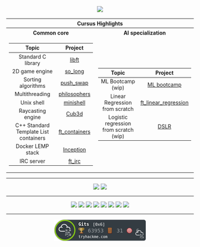 <div align="center">
  <img src="https://user-images.githubusercontent.com/91064070/163729175-916568ec-64e7-4a67-a126-ccedf9abffa6.png"/>


<table>
<tr><th colspan=2>Cursus Highlights</th></tr>
<tr><th>Common core</th><th>AI specialization</th></tr>
<tr><td>

|			Topic				| Project	|
|:---------------:|:-----------:|
 Standard C library | [libft](https://github.com/ThePush/42_cursus/tree/master/Libft) |
2D game engine | [so_long](https://github.com/ThePush/42_cursus/tree/master/so_long) |
Sorting algorithms | [push_swap](https://github.com/ThePush/42_cursus/tree/master/push_swap)|
Multithreading | [philosophers](https://github.com/ThePush/42_cursus/tree/master/philosophers)|
Unix shell | [minishell](https://github.com/ThePush/42_cursus/tree/master/minishell)|
Raycasting engine | [Cub3d](https://github.com/ThePush/42_cursus/tree/master/Cub3d)|
C++ Standard Template List containers | [ft_containers](https://github.com/ThePush/42_cursus/tree/master/ft_containers)|
Docker LEMP stack | [Inception](https://github.com/ThePush/42_cursus/tree/master/Inception)|
IRC server | [ft_irc](https://github.com/ThePush/42_cursus/tree/master/ft_irc)|

</td><td>

|			Topic				| Project	|
|:---------------:|:-----------:|
ML Bootcamp  (wip)| [ML bootcamp](https://github.com/ThePush/42_Python_ML)|
Linear Regression from scratch | [ft_linear_regression](https://github.com/ThePush/ft_linear_regression)|
Logistic regression from scratch (wip) | [DSLR](https://github.com/ThePush/dslr)|

</td></tr> </table>

</div>

***
<div align="center">
  <img src="https://github-readme-stats.vercel.app/api?username=ThePush&count_private=true&hide=issues&theme=tokyonight&show_icons=true"/>
  <img src="https://github-readme-stats.vercel.app/api/top-langs/?username=ThePush&layout=compact&theme=tokyonight&show_icons=true"/>
</div>

***
<div align="center">
  <img src="https://img.shields.io/badge/Linux-FCC624?style=for-the-badge&logo=linux&logoColor=black"/>
  <img src="https://img.shields.io/badge/Python-3776AB?style=for-the-badge&logo=python&logoColor=white"/>
  <img src="https://img.shields.io/badge/C-00599C?style=for-the-badge&logo=c&logoColor=white"/>
  <img src="https://img.shields.io/badge/C%2B%2B-00599C?style=for-the-badge&logo=c%2B%2B&logoColor=white"/>
  <img src="https://img.shields.io/badge/GIT-E44C30?style=for-the-badge&logo=git&logoColor=white"/>
  <img src="https://img.shields.io/badge/GNU%20Bash-4EAA25?style=for-the-badge&logo=GNU%20Bash&logoColor=white"/>
  <img src="https://img.shields.io/badge/Visual_Studio_Code-0078D4?style=for-the-badge&logo=visual%20studio%20code&logoColor=white"/>
  <img src="https://img.shields.io/badge/Overleaf-47A141?style=for-the-badge&logo=Overleaf&logoColor=white"/>
</div>

***

<div align="center">
  <img src="https://raw.githubusercontent.com/ThePush/ThePush/main/assets/thm_propic.png"/>
</div>
